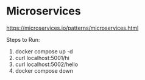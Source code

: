 # Microservices

https://microservices.io/patterns/microservices.html

Steps to Run:

1. docker compose up -d
2. curl localhost:5001/hi
3. curl localhost:5002/hello
4. docker compose down
